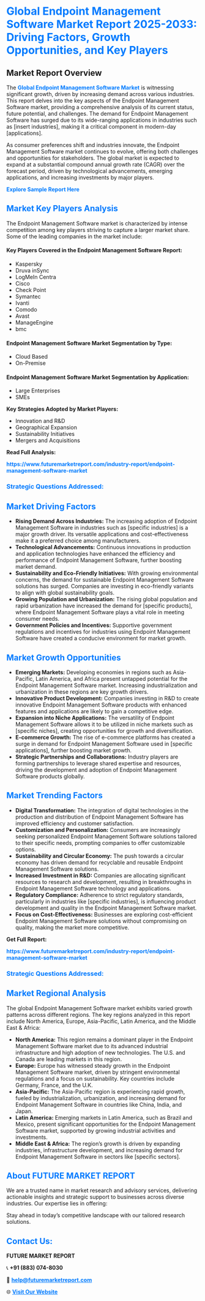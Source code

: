 <h1 style="color: #007BFF;">Global Endpoint Management Software Market Report 2025-2033: Driving Factors, Growth Opportunities, and Key Players</h1>

<section id="overview">
<h2>Market Report Overview</h2>
<p>The <a href="https://www.futuremarketreport.com/industry-report/endpoint-management-software-market" style="color: #007BFF; text-decoration: none;"><strong>Global Endpoint Management Software Market</strong></a> is witnessing significant growth, driven by increasing demand across various industries. This report delves into the key aspects of the Endpoint Management Software market, providing a comprehensive analysis of its current status, future potential, and challenges. The demand for Endpoint Management Software has surged due to its wide-ranging applications in industries such as [insert industries], making it a critical component in modern-day [applications].</p>
<p>As consumer preferences shift and industries innovate, the Endpoint Management Software market continues to evolve, offering both challenges and opportunities for stakeholders. The global market is expected to expand at a substantial compound annual growth rate (CAGR) over the forecast period, driven by technological advancements, emerging applications, and increasing investments by major players.</p>
</section>

<section id="overview">
<p><a href="https://www.futuremarketreport.com/request-sample/reportId=40990" style="color: #007BFF; text-decoration: none;"><strong>Explore Sample Report Here</strong></a></p>
</section>

<section id="key-players">
<h2 style="color: #007BFF;">Market Key Players Analysis</h2>
<p>The Endpoint Management Software market is characterized by intense competition among key players striving to capture a larger market share. Some of the leading companies in the market include:</p>
<h4>Key Players Covered in the Endpoint Management Software Report:</h4>
<ul><li>Kaspersky</li><li>Druva inSync</li><li>LogMeIn Centra</li><li>Cisco</li><li>Check Point</li><li>Symantec</li><li>Ivanti</li><li>Comodo</li><li>Avast</li><li>ManageEngine</li><li>bmc</li></ul>
<h4>Endpoint Management Software Market Segmentation by Type:</h4>
<ul><li>Cloud Based</li><li>On-Premise</li></ul>

<h4>Endpoint Management Software Market Segmentation by Application:</h4>
<ul><li>Large Enterprises</li><li>SMEs</li></ul>
<p><strong>Key Strategies Adopted by Market Players:</strong></p>
<ul>
<li>Innovation and R&D</li>
<li>Geographical Expansion</li>
<li>Sustainability Initiatives</li>
<li>Mergers and Acquisitions</li>
</ul>
</section>

<section>
<p><strong>Read Full Analysis: </strong></p><a href="https://www.futuremarketreport.com/industry-report/endpoint-management-software-market" style="color: #007BFF; text-decoration: none;"><strong>https://www.futuremarketreport.com/industry-report/endpoint-management-software-market</strong></a>
<h3 style="color: #007BFF;">Strategic Questions Addressed:</h3>
</section>

<section id="driving-factors">
<h2 style="color: #007BFF;">Market Driving Factors</h2>
<ul>
<li><strong>Rising Demand Across Industries:</strong> The increasing adoption of Endpoint Management Software in industries such as [specific industries] is a major growth driver. Its versatile applications and cost-effectiveness make it a preferred choice among manufacturers.</li>
<li><strong>Technological Advancements:</strong> Continuous innovations in production and application technologies have enhanced the efficiency and performance of Endpoint Management Software, further boosting market demand.</li>
<li><strong>Sustainability and Eco-Friendly Initiatives:</strong> With growing environmental concerns, the demand for sustainable Endpoint Management Software solutions has surged. Companies are investing in eco-friendly variants to align with global sustainability goals.</li>
<li><strong>Growing Population and Urbanization:</strong> The rising global population and rapid urbanization have increased the demand for [specific products], where Endpoint Management Software plays a vital role in meeting consumer needs.</li>
<li><strong>Government Policies and Incentives:</strong> Supportive government regulations and incentives for industries using Endpoint Management Software have created a conducive environment for market growth.</li>
</ul>
</section>

<section id="growth-opportunities">
<h2 style="color: #007BFF;">Market Growth Opportunities</h2>
<ul>
<li><strong>Emerging Markets:</strong> Developing economies in regions such as Asia-Pacific, Latin America, and Africa present untapped potential for the Endpoint Management Software market. Increasing industrialization and urbanization in these regions are key growth drivers.</li>
<li><strong>Innovative Product Development:</strong> Companies investing in R&D to create innovative Endpoint Management Software products with enhanced features and applications are likely to gain a competitive edge.</li>
<li><strong>Expansion into Niche Applications:</strong> The versatility of Endpoint Management Software allows it to be utilized in niche markets such as [specific niches], creating opportunities for growth and diversification.</li>
<li><strong>E-commerce Growth:</strong> The rise of e-commerce platforms has created a surge in demand for Endpoint Management Software used in [specific applications], further boosting market growth.</li>
<li><strong>Strategic Partnerships and Collaborations:</strong> Industry players are forming partnerships to leverage shared expertise and resources, driving the development and adoption of Endpoint Management Software products globally.</li>
</ul>
</section>

<section id="trending-factors">
<h2 style="color: #007BFF;">Market Trending Factors</h2>
<ul>
<li><strong>Digital Transformation:</strong> The integration of digital technologies in the production and distribution of Endpoint Management Software has improved efficiency and customer satisfaction.</li>
<li><strong>Customization and Personalization:</strong> Consumers are increasingly seeking personalized Endpoint Management Software solutions tailored to their specific needs, prompting companies to offer customizable options.</li>
<li><strong>Sustainability and Circular Economy:</strong> The push towards a circular economy has driven demand for recyclable and reusable Endpoint Management Software solutions.</li>
<li><strong>Increased Investment in R&D:</strong> Companies are allocating significant resources to research and development, resulting in breakthroughs in Endpoint Management Software technology and applications.</li>
<li><strong>Regulatory Compliance:</strong> Adherence to strict regulatory standards, particularly in industries like [specific industries], is influencing product development and quality in the Endpoint Management Software market.</li>
<li><strong>Focus on Cost-Effectiveness:</strong> Businesses are exploring cost-efficient Endpoint Management Software solutions without compromising on quality, making the market more competitive.</li>
</ul>
</section>

<section>
<p><strong>Get Full Report: </strong></p><a href="https://www.futuremarketreport.com/industry-report/endpoint-management-software-market" style="color: #007BFF; text-decoration: none;"><strong>https://www.futuremarketreport.com/industry-report/endpoint-management-software-market</strong></a>
<h3 style="color: #007BFF;">Strategic Questions Addressed:</h3>
</section>


<section id="regional-analysis">
<h2 style="color: #007BFF;">Market Regional Analysis</h2>
<p>The global Endpoint Management Software market exhibits varied growth patterns across different regions. The key regions analyzed in this report include North America, Europe, Asia-Pacific, Latin America, and the Middle East & Africa:</p>
<ul>
<li><strong>North America:</strong> This region remains a dominant player in the Endpoint Management Software market due to its advanced industrial infrastructure and high adoption of new technologies. The U.S. and Canada are leading markets in this region.</li>
<li><strong>Europe:</strong> Europe has witnessed steady growth in the Endpoint Management Software market, driven by stringent environmental regulations and a focus on sustainability. Key countries include Germany, France, and the U.K.</li>
<li><strong>Asia-Pacific:</strong> The Asia-Pacific region is experiencing rapid growth, fueled by industrialization, urbanization, and increasing demand for Endpoint Management Software in countries like China, India, and Japan.</li>
<li><strong>Latin America:</strong> Emerging markets in Latin America, such as Brazil and Mexico, present significant opportunities for the Endpoint Management Software market, supported by growing industrial activities and investments.</li>
<li><strong>Middle East & Africa:</strong> The region’s growth is driven by expanding industries, infrastructure development, and increasing demand for Endpoint Management Software in sectors like [specific sectors].</li>
</ul>
</section>

<footer>
<h2 style="color: #007BFF;">About FUTURE MARKET REPORT</h2>
<p>We are a trusted name in market research and advisory services, delivering actionable insights and strategic support to businesses across diverse industries. Our expertise lies in offering:</p>

<p>Stay ahead in today’s competitive landscape with our tailored research solutions.</p>

<h2 style="color: #007BFF;">Contact Us:</h2>
<p><strong>FUTURE MARKET REPORT</strong></p>
<p>📞 <strong>+91 (883) 074-8030</strong></p>
<p>📧 <strong><a href="mailto:help@futuremarketreport.com" style="color: #007BFF;">help@futuremarketreport.com</a></strong></p>
<p>🌐 <strong><a href="https://www.futuremarketreport.com/" style="color: #007BFF;">Visit Our Website</a></strong></p>
</footer>